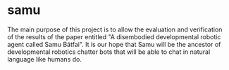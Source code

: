 # samu
The main purpose of this project is to allow the evaluation and verification of the results of the paper entitled "A disembodied developmental robotic agent called Samu Bátfai". It is our hope that Samu will be the ancestor of developmental robotics chatter bots that will be able to chat in natural language like humans do.
